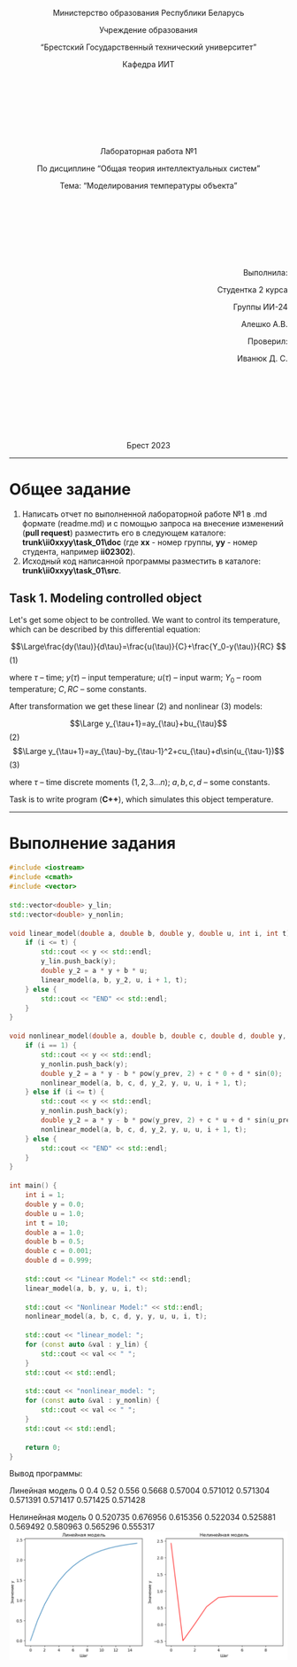<p style="text-align: center;">Министерство образования Республики Беларусь</p>
<p style="text-align: center;">Учреждение образования</p>
<p style="text-align: center;">“Брестский Государственный технический университет”</p>
<p style="text-align: center;">Кафедра ИИТ</p>
<div style="margin-bottom: 10em;"></div>
<p style="text-align: center;">Лабораторная работа №1</p>
<p style="text-align: center;">По дисциплине “Общая теория интеллектуальных систем”</p>
<p style="text-align: center;">Тема: “Моделирования температуры объекта”</p>
<div style="margin-bottom: 10em;"></div>
<p style="text-align: right;">Выполнила:</p>
<p style="text-align: right;">Студентка 2 курса</p>
<p style="text-align: right;">Группы ИИ-24</p>
<p style="text-align: right;">Алешко А.В.</p>
<p style="text-align: right;">Проверил:</p>
<p style="text-align: right;">Иванюк Д. С.</p>
<div style="margin-bottom: 10em;"></div>
<p style="text-align: center;">Брест 2023</p>

---

# Общее задание #
1. Написать отчет по выполненной лабораторной работе №1 в .md формате (readme.md) и с помощью запроса на внесение изменений (**pull request**) разместить его в следующем каталоге: **trunk\ii0xxyy\task_01\doc** (где **xx** - номер группы, **yy** - номер студента, например **ii02302**).
2. Исходный код написанной программы разместить в каталоге: **trunk\ii0xxyy\task_01\src**.

## Task 1. Modeling controlled object ##
Let's get some object to be controlled. We want to control its temperature, which can be described by this differential equation:

$$\Large\frac{dy(\tau)}{d\tau}=\frac{u(\tau)}{C}+\frac{Y_0-y(\tau)}{RC} $$ (1)

where $\tau$ – time; $y(\tau)$ – input temperature; $u(\tau)$ – input warm; $Y_0$ – room temperature; $C,RC$ – some constants.

After transformation we get these linear (2) and nonlinear (3) models:

$$\Large y_{\tau+1}=ay_{\tau}+bu_{\tau}$$ (2)
$$\Large y_{\tau+1}=ay_{\tau}-by_{\tau-1}^2+cu_{\tau}+d\sin(u_{\tau-1})$$ (3)

where $\tau$ – time discrete moments ($1,2,3{\dots}n$); $a,b,c,d$ – some constants.

Task is to write program (**С++**), which simulates this object temperature.


---
# Выполнение задания #
```C++
#include <iostream>
#include <cmath>
#include <vector>

std::vector<double> y_lin;
std::vector<double> y_nonlin;

void linear_model(double a, double b, double y, double u, int i, int t) {
    if (i <= t) {
        std::cout << y << std::endl;
        y_lin.push_back(y);
        double y_2 = a * y + b * u;
        linear_model(a, b, y_2, u, i + 1, t);
    } else {
        std::cout << "END" << std::endl;
    }
}

void nonlinear_model(double a, double b, double c, double d, double y, double y_prev, double u, double u_prev, int i, int t) {
    if (i == 1) {
        std::cout << y << std::endl;
        y_nonlin.push_back(y);
        double y_2 = a * y - b * pow(y_prev, 2) + c * 0 + d * sin(0);
        nonlinear_model(a, b, c, d, y_2, y, u, u, i + 1, t);
    } else if (i <= t) {
        std::cout << y << std::endl;
        y_nonlin.push_back(y);
        double y_2 = a * y - b * pow(y_prev, 2) + c * u + d * sin(u_prev);
        nonlinear_model(a, b, c, d, y_2, y, u, u, i + 1, t);
    } else {
        std::cout << "END" << std::endl;
    }
}

int main() {
    int i = 1;
    double y = 0.0;
    double u = 1.0;
    int t = 10;
    double a = 1.0;
    double b = 0.5;
    double c = 0.001;
    double d = 0.999;

    std::cout << "Linear Model:" << std::endl;
    linear_model(a, b, y, u, i, t);

    std::cout << "Nonlinear Model:" << std::endl;
    nonlinear_model(a, b, c, d, y, y, u, u, i, t);

    std::cout << "linear_model: ";
    for (const auto &val : y_lin) {
        std::cout << val << " ";
    }
    std::cout << std::endl;

    std::cout << "nonlinear_model: ";
    for (const auto &val : y_nonlin) {
        std::cout << val << " ";
    }
    std::cout << std::endl;

    return 0;
}
```     

Вывод программы:

Линейная модель
0
0.4
0.52
0.556
0.5668
0.57004
0.571012
0.571304
0.571391
0.571417
0.571425
0.571428

Нелинейная модель
0
0.520735
0.676956
0.615356
0.522034
0.525881
0.569492
0.580963
0.565296
0.555317
![Alt text](image-7.png)
